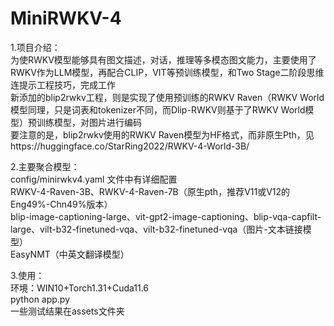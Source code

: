 # MiniRWKV-4
1.项目介绍：<br>
为使RWKV模型能够具有图文描述，对话，推理等多模态图文能力，主要使用了RWKV作为LLM模型，再配合CLIP，VIT等预训练模型，和Two Stage二阶段思维连提示工程技巧，完成工作 <br>
新添加的blip2rwkv工程，则是实现了使用预训练的RWKV Raven（RWKV World模型同理，只是词表和tokenizer不同，而Dlip-RWKV则基于了RWKV World模型）预训练模型，对图片进行编码  <br>
要注意的是，blip2rwkv使用的RWKV Raven模型为HF格式，而非原生Pth，见https://huggingface.co/StarRing2022/RWKV-4-World-3B/ <br>

2.主要聚合模型：<br>
config/minirwkv4.yaml 文件中有详细配置<br>
RWKV-4-Raven-3B、RWKV-4-Raven-7B（原生pth，推荐V11或V12的Eng49%-Chn49%版本）<br>
blip-image-captioning-large、vit-gpt2-image-captioning、blip-vqa-capfilt-large、vilt-b32-finetuned-vqa、vilt-b32-finetuned-vqa（图片-文本链接模型）<br>
EasyNMT（中英文翻译模型）

3.使用：<br>
环境：WIN10+Torch1.31+Cuda11.6<br>
python app.py<br>
一些测试结果在assets文件夹
